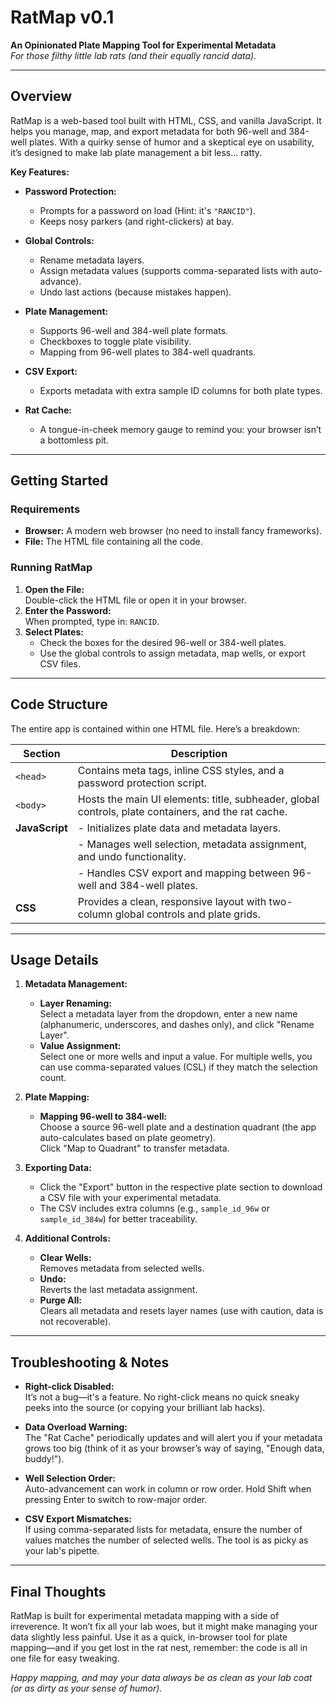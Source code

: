 # RatMap v0.1

**An Opinionated Plate Mapping Tool for Experimental Metadata**  
*For those filthy little lab rats (and their equally rancid data).*

---

## Overview

RatMap is a web-based tool built with HTML, CSS, and vanilla JavaScript. It helps you manage, map, and export metadata for both 96-well and 384-well plates. With a quirky sense of humor and a skeptical eye on usability, it’s designed to make lab plate management a bit less... ratty.

**Key Features:**

- **Password Protection:**  
  - Prompts for a password on load (Hint: it's `"RANCID"`).  
  - Keeps nosy parkers (and right-clickers) at bay.
  
- **Global Controls:**  
  - Rename metadata layers.  
  - Assign metadata values (supports comma-separated lists with auto-advance).  
  - Undo last actions (because mistakes happen).

- **Plate Management:**  
  - Supports 96-well and 384-well plate formats.  
  - Checkboxes to toggle plate visibility.  
  - Mapping from 96-well plates to 384-well quadrants.

- **CSV Export:**  
  - Exports metadata with extra sample ID columns for both plate types.

- **Rat Cache:**  
  - A tongue-in-cheek memory gauge to remind you: your browser isn’t a bottomless pit.

---

## Getting Started

### Requirements

- **Browser:** A modern web browser (no need to install fancy frameworks).
- **File:** The HTML file containing all the code.

### Running RatMap

1. **Open the File:**  
   Double-click the HTML file or open it in your browser.
2. **Enter the Password:**  
   When prompted, type in: `RANCID`.
3. **Select Plates:**  
   - Check the boxes for the desired 96-well or 384-well plates.
   - Use the global controls to assign metadata, map wells, or export CSV files.

---

## Code Structure

The entire app is contained within one HTML file. Here’s a breakdown:

| **Section**         | **Description**                                                                                   |
|---------------------|---------------------------------------------------------------------------------------------------|
| `<head>`            | Contains meta tags, inline CSS styles, and a password protection script.                          |
| `<body>`            | Hosts the main UI elements: title, subheader, global controls, plate containers, and the rat cache.|
| **JavaScript**      | - Initializes plate data and metadata layers.                                                    |
|                     | - Manages well selection, metadata assignment, and undo functionality.                           |
|                     | - Handles CSV export and mapping between 96-well and 384-well plates.                             |
| **CSS**             | Provides a clean, responsive layout with two-column global controls and plate grids.             |

---

## Usage Details

1. **Metadata Management:**
   - **Layer Renaming:**  
     Select a metadata layer from the dropdown, enter a new name (alphanumeric, underscores, and dashes only), and click "Rename Layer".
   - **Value Assignment:**  
     Select one or more wells and input a value. For multiple wells, you can use comma-separated values (CSL) if they match the selection count.

2. **Plate Mapping:**
   - **Mapping 96-well to 384-well:**  
     Choose a source 96-well plate and a destination quadrant (the app auto-calculates based on plate geometry).  
     Click "Map to Quadrant" to transfer metadata.

3. **Exporting Data:**
   - Click the "Export" button in the respective plate section to download a CSV file with your experimental metadata.
   - The CSV includes extra columns (e.g., `sample_id_96w` or `sample_id_384w`) for better traceability.

4. **Additional Controls:**
   - **Clear Wells:**  
     Removes metadata from selected wells.
   - **Undo:**  
     Reverts the last metadata assignment.
   - **Purge All:**  
     Clears all metadata and resets layer names (use with caution, data is not recoverable).

---

## Troubleshooting & Notes

- **Right-click Disabled:**  
  It’s not a bug—it's a feature. No right-click means no quick sneaky peeks into the source (or copying your brilliant lab hacks).

- **Data Overload Warning:**  
  The "Rat Cache" periodically updates and will alert you if your metadata grows too big (think of it as your browser’s way of saying, "Enough data, buddy!").

- **Well Selection Order:**  
  Auto-advancement can work in column or row order. Hold Shift when pressing Enter to switch to row-major order.

- **CSV Export Mismatches:**  
  If using comma-separated lists for metadata, ensure the number of values matches the number of selected wells. The tool is as picky as your lab's pipette.

---

## Final Thoughts

RatMap is built for experimental metadata mapping with a side of irreverence. It won’t fix all your lab woes, but it might make managing your data slightly less painful. Use it as a quick, in-browser tool for plate mapping—and if you get lost in the rat nest, remember: the code is all in one file for easy tweaking.

*Happy mapping, and may your data always be as clean as your lab coat (or as dirty as your sense of humor).*
